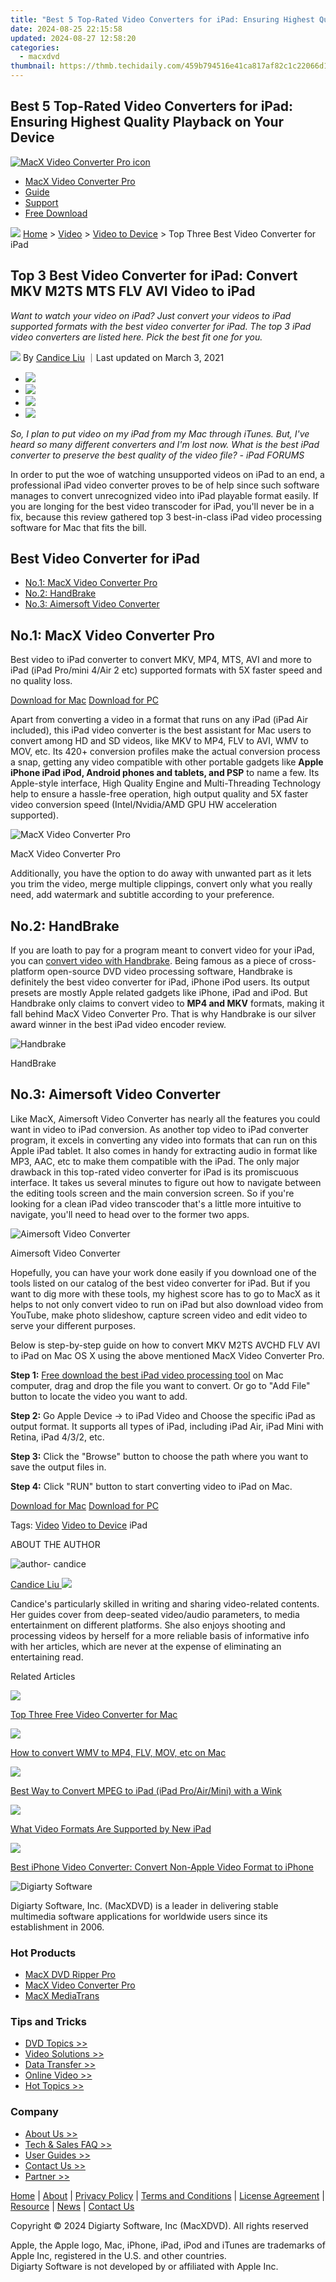 ```yaml
---
title: "Best 5 Top-Rated Video Converters for iPad: Ensuring Highest Quality Playback on Your Device"
date: 2024-08-25 22:15:58
updated: 2024-08-27 12:58:20
categories:
  - macxdvd
thumbnail: https://thmb.techidaily.com/459b794516e41ca817af82c1c22066d193c455f4891dd7a8e040210befb5bf6c.jpg
---
```


## Best 5 Top-Rated Video Converters for iPad: Ensuring Highest Quality Playback on Your Device

[![MacX Video Converter Pro icon](https://www.macxdvd.com/mac-dvd-video-converter-how-to/../image-style/new-seo/icon11.png)](https://tools.techidaily.com/macxdvd/products/)

* [MacX Video Converter Pro](https://tools.techidaily.com/macxdvd/products/)
* [Guide](https://tools.techidaily.com/macxdvd/products/)
* [Support](https://tools.techidaily.com/macxdvd/products/)
* [Free Download](https://tools.techidaily.com/macxdvd/products/)



![](https://www.macxdvd.com/mac-dvd-video-converter-how-to/../image-style/new-seo/icon7.png) [Home](https://tools.techidaily.com/macxdvd/products/) \> [Video](https://tools.techidaily.com/macxdvd/products/) \> [Video to Device](https://tools.techidaily.com/macxdvd/products/) \> Top Three Best Video Converter for iPad

## Top 3 Best Video Converter for iPad: Convert MKV M2TS MTS FLV AVI Video to iPad



_Want to watch your video on iPad? Just convert your videos to iPad supported formats with the best video converter for iPad. The top 3 iPad video converters are listed here. Pick the best fit one for you._ 

![](https://www.macxdvd.com/mac-dvd-video-converter-how-to/../image-style/new-seo/icon6.png) By [Candice Liu](https://tools.techidaily.com/macxdvd/products/) ｜Last updated on March 3, 2021 

* [![](https://www.macxdvd.com/mac-dvd-video-converter-how-to/../image-style/new-seo/share-fa.jpg)](https://www.facebook.com/sharer/sharer.php?u=https://www.macxdvd.com/mac-dvd-video-converter-how-to/best-video-converter-for-ipad.htm)
* [![](https://www.macxdvd.com/mac-dvd-video-converter-how-to/../image-style/new-seo/share-tw.jpg)](https://twitter.com/intent/tweet?url=https://www.macxdvd.com/mac-dvd-video-converter-how-to/best-video-converter-for-ipad.htm&text=)
* [![](https://www.macxdvd.com/mac-dvd-video-converter-how-to/../image-style/new-seo/share-email.jpg)](https://www.macxdvd.com/mac-dvd-video-converter-how-to/mailto:info@example.com?&subject=&body=https://www.macxdvd.com/mac-dvd-video-converter-how-to/best-video-converter-for-ipad.htm)
* [![](https://www.macxdvd.com/mac-dvd-video-converter-how-to/../image-style/new-seo/share-in.jpg)](https://www.linkedin.com/shareArticle?mini=true&url=https://www.macxdvd.com/mac-dvd-video-converter-how-to/best-video-converter-for-ipad.htm&title=&summary=&source=)

_So, I plan to put video on my iPad from my Mac through iTunes. But, I've heard so many different converters and I'm lost now. What is the best iPad converter to preserve the best quality of the video file? - iPad FORUMS_

In order to put the woe of watching unsupported videos on iPad to an end, a professional iPad video converter proves to be of help since such software manages to convert unrecognized video into iPad playable format easily. If you are longing for the best video transcoder for iPad, you'll never be in a fix, because this review gathered top 3 best-in-class iPad video processing software for Mac that fits the bill. 

## Best Video Converter for iPad 

* [No.1: MacX Video Converter Pro](https://tools.techidaily.com/macxdvd/products/)
* [No.2: HandBrake](https://tools.techidaily.com/macxdvd/products/)
* [No.3: Aimersoft Video Converter](https://tools.techidaily.com/macxdvd/products/)

## No.1: MacX Video Converter Pro

Best video to iPad converter to convert MKV, MP4, MTS, AVI and more to iPad (iPad Pro/mini 4/Air 2 etc) supported formats with 5X faster speed and no quality loss. 

[Download for Mac](https://tools.techidaily.com/macxdvd/products/) [Download for PC](https://tools.techidaily.com/macxdvd/products/) 

Apart from converting a video in a format that runs on any iPad (iPad Air included), this iPad video converter is the best assistant for Mac users to convert among HD and SD videos, like MKV to MP4, FLV to AVI, WMV to MOV, etc. Its 420+ conversion profiles make the actual conversion process a snap, getting any video compatible with other portable gadgets like **Apple iPhone iPad iPod, Android phones and tablets, and PSP** to name a few. Its Apple-style interface, High Quality Engine and Multi-Threading Technology help to ensure a hassle-free operation, high output quality and 5X faster video conversion speed (Intel/Nvidia/AMD GPU HW acceleration supported). 

![MacX Video Converter Pro](https://www.macxdvd.com/mac-dvd-video-converter-how-to/article-image/zxh-mvcp-081401.png) 

MacX Video Converter Pro

Additionally, you have the option to do away with unwanted part as it lets you trim the video, merge multiple clippings, convert only what you really need, add watermark and subtitle according to your preference. 

## No.2: HandBrake 

If you are loath to pay for a program meant to convert video for your iPad, you can [convert video with Handbrake](https://tools.techidaily.com/macxdvd/products/). Being famous as a piece of cross-platform open-source DVD video processing software, Handbrake is definitely the best video converter for iPad, iPhone iPod users. Its output presets are mostly Apple related gadgets like iPhone, iPad and iPod. But Handbrake only claims to convert video to **MP4 and MKV** formats, making it fall behind MacX Video Converter Pro. That is why Handbrake is our silver award winner in the best iPad video encoder review. 

![Handbrake](https://www.macxdvd.com/mac-dvd-video-converter-how-to/article-image/handbrake1013.jpg) 

HandBrake

## No.3: Aimersoft Video Converter 

Like MacX, Aimersoft Video Converter has nearly all the features you could want in video to iPad conversion. As another top video to iPad converter program, it excels in converting any video into formats that can run on this Apple iPad tablet. It also comes in handy for extracting audio in format like MP3, AAC, etc to make them compatible with the iPad. The only major drawback in this top-rated video converter for iPad is its promiscuous interface. It takes us several minutes to figure out how to navigate between the editing tools screen and the main conversion screen. So if you're looking for a clean iPad video transcoder that's a little more intuitive to navigate, you'll need to head over to the former two apps. 

![Aimersoft Video Converter](https://www.macxdvd.com/mac-dvd-video-converter-how-to/article-image/zxh-aimersoft-081403.jpg) 

Aimersoft Video Converter 

Hopefully, you can have your work done easily if you download one of the tools listed on our catalog of the best video converter for iPad. But if you want to dig more with these tools, my highest score has to go to MacX as it helps to not only convert video to run on iPad but also download video from YouTube, make photo slideshow, capture screen video and edit video to serve your different purposes. 

Below is step-by-step guide on how to convert MKV M2TS AVCHD FLV AVI to iPad on Mac OS X using the above mentioned MacX Video Converter Pro. 

**Step 1:** [Free download the best iPad video processing tool](https://tools.techidaily.com/macxdvd/products/) on Mac computer, drag and drop the file you want to convert. Or go to "Add File" button to locate the video you want to add. 

**Step 2:** Go Apple Device -> to iPad Video and Choose the specific iPad as output format. It supports all types of iPad, including iPad Air, iPad Mini with Retina, iPad 4/3/2, etc. 

**Step 3:** Click the "Browse" button to choose the path where you want to save the output files in.

**Step 4:** Click "RUN" button to start converting video to iPad on Mac. 

[Download for Mac](https://tools.techidaily.com/macxdvd/products/) [Download for PC](https://tools.techidaily.com/macxdvd/products/) 

Tags: [Video](https://tools.techidaily.com/macxdvd/products/) [Video to Device](https://tools.techidaily.com/macxdvd/products/) iPad

ABOUT THE AUTHOR

![author- candice](https://www.macxdvd.com/mac-dvd-video-converter-how-to/../image-style/new-seo/candice.png) 

[Candice Liu ![](https://www.macxdvd.com/mac-dvd-video-converter-how-to/../image-style/new-seo/share-in1.jpg)](https://www.linkedin.com/in/candice-liu-444483a3/) 

Candice's particularly skilled in writing and sharing video-related contents. Her guides cover from deep-seated video/audio parameters, to media entertainment on different platforms. She also enjoys shooting and processing videos by herself for a more reliable basis of informative info with her articles, which are never at the expense of eliminating an entertaining read.



Related Articles

![](https://www.macxdvd.com/mac-dvd-video-converter-how-to/../image-style/new-seo/pic7.jpg)

[Top Three Free Video Converter for Mac](https://tools.techidaily.com/macxdvd/products/) 

![](https://www.macxdvd.com/mac-dvd-video-converter-how-to/../image-style/new-seo/pic6.jpg)

[How to convert WMV to MP4, FLV, MOV, etc on Mac](https://tools.techidaily.com/macxdvd/products/) 

![](https://www.macxdvd.com/mac-dvd-video-converter-how-to/../image-style/new-seo/pic5.jpg)

[Best Way to Convert MPEG to iPad (iPad Pro/Air/Mini) with a Wink](https://tools.techidaily.com/macxdvd/products/) 

![](https://www.macxdvd.com/mac-dvd-video-converter-how-to/../image-style/new-seo/pic4.jpg)

[What Video Formats Are Supported by New iPad](https://tools.techidaily.com/macxdvd/products/) 

![](https://www.macxdvd.com/mac-dvd-video-converter-how-to/../image-style/new-seo/pic2.jpg)

[Best iPhone Video Converter: Convert Non-Apple Video Format to iPhone](https://tools.techidaily.com/macxdvd/products/)



![Digiarty Software](https://www.macxdvd.com/mac-dvd-video-converter-how-to/../icon/logo.png) 

Digiarty Software, Inc. (MacXDVD) is a leader in delivering stable multimedia software applications for worldwide users since its establishment in 2006.

### Hot Products

* [MacX DVD Ripper Pro](https://tools.techidaily.com/macxdvd/products/)
* [MacX Video Converter Pro](https://tools.techidaily.com/macxdvd/products/)
* [MacX MediaTrans](https://tools.techidaily.com/macxdvd/products/)

### Tips and Tricks

* [DVD Topics >>](https://tools.techidaily.com/macxdvd/products/)
* [Video Solutions >>](https://tools.techidaily.com/macxdvd/products/)
* [Data Transfer >>](https://tools.techidaily.com/macxdvd/products/)
* [Online Video >>](https://tools.techidaily.com/macxdvd/products/)
* [Hot Topics >>](https://tools.techidaily.com/macxdvd/products/)

### Company

* [About Us >>](https://tools.techidaily.com/macxdvd/products/)
* [Tech & Sales FAQ >>](https://tools.techidaily.com/macxdvd/products/)
* [User Guides >>](https://tools.techidaily.com/macxdvd/products/)
* [Contact Us >>](https://tools.techidaily.com/macxdvd/products/)
* [Partner >>](https://tools.techidaily.com/macxdvd/products/)



[Home](https://tools.techidaily.com/macxdvd/products/) | [About](https://tools.techidaily.com/macxdvd/products/) | [Privacy Policy](https://tools.techidaily.com/macxdvd/products/) | [Terms and Conditions](https://tools.techidaily.com/macxdvd/products/) | [License Agreement](https://tools.techidaily.com/macxdvd/products/) | [Resource](https://tools.techidaily.com/macxdvd/products/) | [News](https://tools.techidaily.com/macxdvd/products/) | [Contact Us](https://tools.techidaily.com/macxdvd/products/)

Copyright © 2024 Digiarty Software, Inc (MacXDVD). All rights reserved

Apple, the Apple logo, Mac, iPhone, iPad, iPod and iTunes are trademarks of Apple Inc, registered in the U.S. and other countries.  
Digiarty Software is not developed by or affiliated with Apple Inc.

<ins class="adsbygoogle"
     style="display:block"
     data-ad-format="autorelaxed"
     data-ad-client="ca-pub-7571918770474297"
     data-ad-slot="1223367746"></ins>



<ins class="adsbygoogle"
     style="display:block"
     data-ad-client="ca-pub-7571918770474297"
     data-ad-slot="8358498916"
     data-ad-format="auto"
     data-full-width-responsive="true"></ins>
